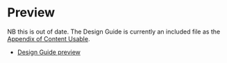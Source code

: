 # Preview

NB this is out of date. The Design Guide is currently an included file as the [Appendix of Content Usable](../content-usable/design.html).

- [Design Guide preview](https://raw.githack.com/w3c/coga/design-doc-transfer/design/index.html)
